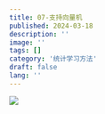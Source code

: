 ```yaml
---
title: 07-支持向量机
published: 2024-03-18
description: ''
image: ''
tags: []
category: '统计学习方法'
draft: false 
lang: ''
---
```

![](./assets/images/a4cbe861e8e025d6535903d6c333693.png)